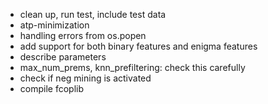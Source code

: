 - clean up, run test, include test data
- atp-minimization
- handling errors from os.popen
- add support for both binary features and enigma features
- describe parameters
- max_num_prems, knn_prefiltering: check this carefully
- check if neg mining is activated
- compile fcoplib
